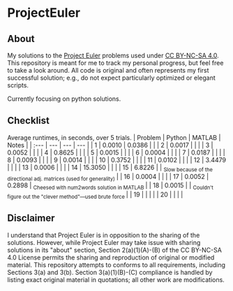 # ProjectEuler

## About

My solutions to the [Project Euler](https://projecteuler.net/) problems used under [CC BY-NC-SA 4.0](https://creativecommons.org/licenses/by-nc-sa/4.0/). This repository is meant for me to track my personal progress, but feel free to take a look around. All code is original and often represents my first successful solution; e.g., do not expect particularly optimized or elegant scripts.

Currently focusing on python solutions.

## Checklist

Average runtimes, in seconds, over 5 trials.
| Problem | Python | MATLAB | Notes |
| :--- | --- | --- | --- |
| 1 | 0.0010 | 0.0386 | |
| 2 | 0.0017 | | |
| 3 | 0.0052 | | |
| 4 | 0.8625 | | |
| 5 | 0.0015 | | |
| 6 | 0.0004 | | |
| 7 | 0.0187 | | |
| 8 | 0.0093 | | |
| 9 | 0.0014 | | |
| 10 | 0.3752 | | |
| 11 | 0.0102 | | |
| 12 | 3.4479 | | |
| 13 | 0.0006 | | |
| 14 | 15.3050 | | |
| 15 | 6.8226 | | <sub> Slow because of the directional adj. matrices (used for generality) </sub> |
| 16 | 0.0004 | | |
| 17 | 0.0052 | 0.2898 | <sub> Cheesed with num2words solution in MATLAB </sub> |
| 18 | 0.0015 | | <sub> Couldn't figure out the "clever method"—used brute force </sub>|
| 19 | | | |
| 20 | | | |


## Disclaimer

I understand that Project Euler is in opposition to the sharing of the solutions. However, while Project Euler may take issue with sharing solutions in its "about" section, Section 2(a)(1)(A)-(B) of the CC BY-NC-SA 4.0 License permits the sharing and reproduction of original or modified material. This repository attempts to conforms to all requirements, including Sections 3(a) and 3(b). Section 3(a)(1)(B)-(C) compliance is handled by listing exact original material in quotations; all other work are modifications.
